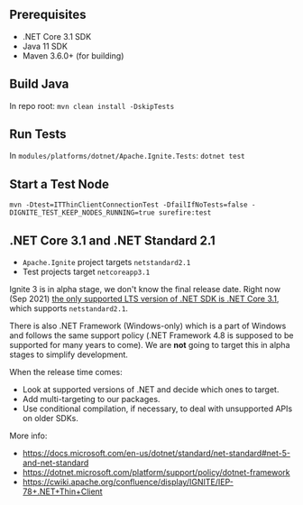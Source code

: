 ## Prerequisites
* .NET Core 3.1 SDK
* Java 11 SDK
* Maven 3.6.0+ (for building)

## Build Java
In repo root: `mvn clean install -DskipTests`

## Run Tests
In `modules/platforms/dotnet/Apache.Ignite.Tests`: `dotnet test`

## Start a Test Node
`mvn -Dtest=ITThinClientConnectionTest -DfailIfNoTests=false -DIGNITE_TEST_KEEP_NODES_RUNNING=true surefire:test`

## .NET Core 3.1 and .NET Standard 2.1

* `Apache.Ignite` project targets `netstandard2.1`
* Test projects target `netcoreapp3.1`

Ignite 3 is in alpha stage, we don't know the final release date.
Right now (Sep 2021) [the only supported LTS version of .NET SDK is .NET Core 3.1](https://dotnet.microsoft.com/platform/support/policy), which supports `netstandard2.1`.

There is also .NET Framework (Windows-only) which is a part of Windows and follows the same support policy (.NET Framework 4.8 is supposed to be supported for many years to come).
We are **not** going to target this in alpha stages to simplify development. 

When the release time comes:
* Look at supported versions of .NET and decide which ones to target.
* Add multi-targeting to our packages.
* Use conditional compilation, if necessary, to deal with unsupported APIs on older SDKs.

More info: 
* https://docs.microsoft.com/en-us/dotnet/standard/net-standard#net-5-and-net-standard
* https://dotnet.microsoft.com/platform/support/policy/dotnet-framework
* https://cwiki.apache.org/confluence/display/IGNITE/IEP-78+.NET+Thin+Client
